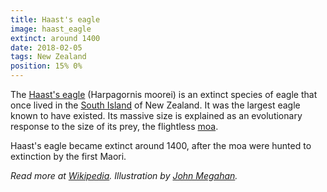 ```yaml
---
title: Haast's eagle
image: haast_eagle
extinct: around 1400
date: 2018-02-05
tags: New Zealand
position: 15% 0%
---
```


The [Haast's eagle][1] (Harpagornis moorei) is an extinct species of eagle that
once lived in the [South Island][2] of New Zealand. It was the largest eagle
known to have existed. Its massive size is explained as an evolutionary
response to the size of its prey, the flightless [moa][3].

Haast's eagle became extinct around 1400, after the moa were hunted to
extinction by the first Maori.

*Read more at [Wikipedia][4]. Illustration by [John Megahan][5].*

[1]: /2018/02/05/haast-eagle/
[2]: https://www.openstreetmap.org/#map=5/-43.149/173.057
[3]: /2018/01/29/giant-moa/
[4]: https://en.wikipedia.org/wiki/Haast's_eagle
[5]: http://journals.plos.org/plosbiology/article/figure?id=10.1371/journal.pbio.0030020.g001
